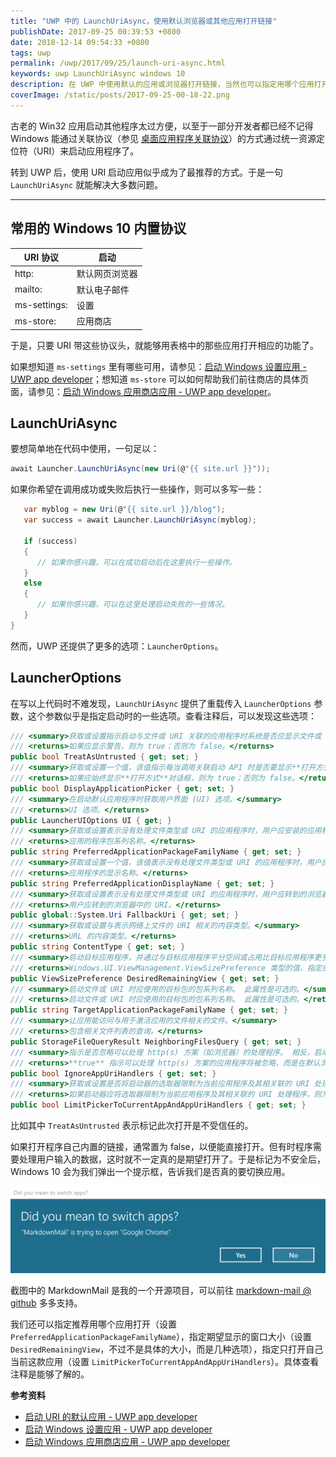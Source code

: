 ```yaml
---
title: "UWP 中的 LaunchUriAsync，使用默认浏览器或其他应用打开链接"
publishDate: 2017-09-25 00:39:53 +0800
date: 2018-12-14 09:54:33 +0800
tags: uwp
permalink: /uwp/2017/09/25/launch-uri-async.html
keywords: uwp LaunchUriAsync windows 10
description: 在 UWP 中使用默认的应用或浏览器打开链接，当然也可以指定用哪个应用打开。
coverImage: /static/posts/2017-09-25-00-18-22.png
---
```


古老的 Win32 应用启动其他程序太过方便，以至于一部分开发者都已经不记得 Windows 能通过关联协议（参见 [桌面应用程序关联协议](/windows/2015/07/07/associate-with-file-or-protocol.html)）的方式通过统一资源定位符（URI）来启动应用程序了。

转到 UWP 后，使用 URI 启动应用似乎成为了最推荐的方式。于是一句 `LaunchUriAsync` 就能解决大多数问题。

---

## 常用的 Windows 10 内置协议

URI 协议|启动
-|-
http:|默认网页浏览器
mailto:|默认电子邮件
ms-settings:|设置
ms-store:|应用商店

于是，只要 URI 带这些协议头，就能够用表格中的那些应用打开相应的功能了。

如果想知道 `ms-settings` 里有哪些可用，请参见：[启动 Windows 设置应用 - UWP app developer](https://docs.microsoft.com/zh-cn/windows/uwp/launch-resume/launch-settings-app)；想知道 `ms-store` 可以如何帮助我们前往商店的具体页面，请参见：[启动 Windows 应用商店应用 - UWP app developer](https://docs.microsoft.com/zh-cn/windows/uwp/launch-resume/launch-store-app?wt.mc_id=MVP)。

## LaunchUriAsync

要想简单地在代码中使用，一句足以：

```csharp
await Launcher.LaunchUriAsync(new Uri(@"{{ site.url }}"));
```

如果你希望在调用成功或失败后执行一些操作，则可以多写一些：

```csharp
   var myblog = new Uri(@"{{ site.url }}/blog");
   var success = await Launcher.LaunchUriAsync(myblog);

   if (success)
   {
      // 如果你感兴趣，可以在成功启动后在这里执行一些操作。
   }
   else
   {
      // 如果你感兴趣，可以在这里处理启动失败的一些情况。
   }
}
```

然而，UWP 还提供了更多的选项：`LauncherOptions`。

## LauncherOptions

在写以上代码时不难发现，`LaunchUriAsync` 提供了重载传入 `LauncherOptions` 参数，这个参数似乎是指定启动时的一些选项。查看注释后，可以发现这些选项：

```csharp
/// <summary>获取或设置指示启动与文件或 URI 关联的应用程序时系统是否应显示文件或 URI 可能会不安全的警告的值。</summary>
/// <returns>如果应显示警告，则为 true；否则为 false。</returns>
public bool TreatAsUntrusted { get; set; }
/// <summary>获取或设置一个值，该值指示每当调用关联启动 API 时是否要显示**打开方式**对话框。</summary>
/// <returns>如果应始终显示**打开方式**对话框，则为 true；否则为 false。</returns>
public bool DisplayApplicationPicker { get; set; }
/// <summary>在启动默认应用程序时获取用户界面 (UI) 选项。</summary>
/// <returns>UI 选项。</returns>
public LauncherUIOptions UI { get; }
/// <summary>获取或设置表示没有处理文件类型或 URI 的应用程序时，用户应安装的应用程序在存储区中的包系列名称的值。</summary>
/// <returns>应用的程序包系列名称。</returns>
public string PreferredApplicationPackageFamilyName { get; set; }
/// <summary>获取或设置一个值，该值表示没有处理文件类型或 URI 的应用程序时，用户应安装的应用程序在存储区中的显示名称。</summary>
/// <returns>应用程序的显示名称。</returns>
public string PreferredApplicationDisplayName { get; set; }
/// <summary>获取或设置表示没有处理文件类型或 URI 的应用程序时，用户应转到的浏览器中的 URI 的值。</summary>
/// <returns>用户应转到的浏览器中的 URI。</returns>
public global::System.Uri FallbackUri { get; set; }
/// <summary>获取或设置与表示网络上文件的 URI 相关的内容类型。</summary>
/// <returns>URL 的内容类型。</returns>
public string ContentType { get; set; }
/// <summary>启动目标应用程序，并通过与目标应用程序平分空间或占用比目标应用程序更多或更少的空间，让当前运行的源应用程序保留在屏幕上。</summary>
/// <returns>Windows.UI.ViewManagement.ViewSizePreference 类型的值，指定应用程序所需的视图大小。</returns>
public ViewSizePreference DesiredRemainingView { get; set; }
/// <summary>启动文件或 URI 时应使用的目标包的包系列名称。 此属性是可选的。</summary>
/// <returns>启动文件或 URI 时应使用的目标包的包系列名称。 此属性是可选的。</returns>
public string TargetApplicationPackageFamilyName { get; set; }
/// <summary>让应用能访问与用于激活应用的文件相关的文件。</summary>
/// <returns>包含相关文件列表的查询。</returns>
public StorageFileQueryResult NeighboringFilesQuery { get; set; }
/// <summary>指示是否忽略可以处理 http(s) 方案（如浏览器）的处理程序。 相反，启动将回退到默认浏览器。</summary>
/// <returns>**true** 指示可以处理 http(s) 方案的应用程序将被忽略，而是在默认浏览器中打开该 URI；否则为 **false**。</returns>
public bool IgnoreAppUriHandlers { get; set; }
/// <summary>获取或设置是否将启动器的选取器限制为当前应用程序及其相关联的 URI 处理程序。</summary>
/// <returns>如果启动器应将选取器限制为当前应用程序及其相关联的 URI 处理程序，则为 true；否则为 false。</returns>
public bool LimitPickerToCurrentAppAndAppUriHandlers { get; set; }
```

比如其中 `TreatAsUntrusted` 表示标记此次打开是不受信任的。

如果打开程序自己内置的链接，通常置为 false，以便能直接打开。但有时程序需要处理用户输入的数据，这时就不一定真的是期望打开了。于是标记为不安全后，Windows 10 会为我们弹出一个提示框，告诉我们是否真的要切换应用。

![Did you mean to switch apps](/static/posts/2017-09-25-00-18-22.png)

截图中的 MarkdownMail 是我的一个开源项目，可以前往 [markdown-mail @ github](https://github.com/walterlv/markdown-mail) 多多支持。

我们还可以指定推荐用哪个应用打开（设置 `PreferredApplicationPackageFamilyName`），指定期望显示的窗口大小（设置 `DesiredRemainingView`，不过不是具体的大小，而是几种选项），指定只打开自己当前这款应用（设置 `LimitPickerToCurrentAppAndAppUriHandlers`）。具体查看注释是能够了解的。

**参考资料**
- [启动 URI 的默认应用 - UWP app developer](https://docs.microsoft.com/zh-cn/windows/uwp/launch-resume/launch-default-app?wt.mc_id=MVP)
- [启动 Windows 设置应用 - UWP app developer](https://docs.microsoft.com/zh-cn/windows/uwp/launch-resume/launch-settings-app?wt.mc_id=MVP)
- [启动 Windows 应用商店应用 - UWP app developer](https://docs.microsoft.com/zh-cn/windows/uwp/launch-resume/launch-store-app?wt.mc_id=MVP)


